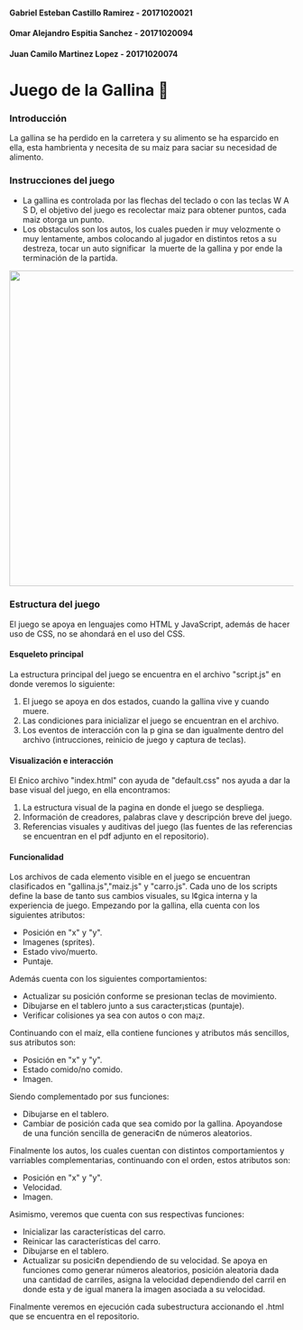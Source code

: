#### Gabriel Esteban Castillo Ramirez - 20171020021
#### Omar Alejandro Espitia Sanchez - 20171020094
#### Juan Camilo Martinez Lopez - 20171020074
# Juego de la Gallina :chicken:
### Introducción
La gallina se ha perdido en la carretera y su alimento se ha esparcido en ella, esta hambrienta
y necesita de su maiz para saciar su necesidad de alimento.


### Instrucciones del juego
* La gallina es controlada por las flechas del teclado o con las teclas W A S D, el objetivo del juego
es recolectar maiz para obtener puntos, cada maiz otorga un punto.
* Los obstaculos son los autos, los cuales pueden ir muy velozmente o muy lentamente, ambos colocando 
al jugador en distintos retos a su destreza, tocar un auto significar  la muerte de la gallina y por 
ende la terminación de la partida.


<img src="https://user-images.githubusercontent.com/43209755/60149719-4b444080-979b-11e9-981c-fa76689d7db6.png" width="560">

### Estructura del juego
El juego se apoya en lenguajes como HTML y JavaScript, además de hacer uso de CSS, no se ahondará en el uso del CSS.

#### Esqueleto principal
La estructura principal del juego se encuentra en el archivo "script.js" en donde veremos lo siguiente:
1. El juego se apoya en dos estados, cuando la gallina vive y cuando muere.
2. Las condiciones para inicializar el juego se encuentran en el archivo.
3. Los eventos de interacción con la p gina se dan igualmente dentro del archivo (intrucciones, reinicio de juego y captura de teclas).

#### Visualización e interacción 
El £nico archivo "index.html" con ayuda de "default.css" nos ayuda a dar la base visual del juego, en ella encontramos:
1. La estructura visual de la pagina en donde el juego se despliega.
2. Información de creadores, palabras clave y descripción breve del juego.
3. Referencias visuales y auditivas del juego (las fuentes de las referencias se encuentran en el pdf adjunto en el repositorio).

#### Funcionalidad
Los archivos de cada elemento visible en el juego se encuentran clasificados en "gallina.js","maiz.js" y "carro.js".
Cada uno de los scripts define la base de tanto sus cambios visuales, su l¢gica interna y la experiencia de juego.
Empezando por la gallina, ella cuenta con los siguientes atributos:
* Posición en "x" y "y".
* Imagenes (sprites).
* Estado vivo/muerto.
* Puntaje.


Además cuenta con los siguientes comportamientos:
* Actualizar su posición conforme se presionan teclas de movimiento.
* Dibujarse en el tablero junto a sus caracter¡sticas (puntaje).
* Verificar colisiones ya sea con autos o con ma¡z.

Continuando con el maíz, ella contiene funciones y atributos más sencillos, sus atributos son:
* Posición en "x" y "y".
* Estado comido/no comido.
* Imagen.


Siendo complementado por sus funciones:
* Dibujarse en el tablero.
* Cambiar de posición cada que sea comido por la gallina.
Apoyandose de una función sencilla de generaci¢n de números aleatorios. 


Finalmente los autos, los cuales cuentan con distintos comportamientos y varriables complementarias, continuando con el orden, estos atributos son:
* Posición en "x" y "y".
* Velocidad.
* Imagen.

Asimismo, veremos que cuenta con sus respectivas funciones:
* Inicializar las características del carro.
* Reinicar las características del carro.
* Dibujarse en el tablero.
* Actualizar su posici¢n dependiendo de su velocidad.
Se apoya en funciones como generar números aleatorios, posición aleatoria dada una cantidad de carriles,
asigna la velocidad dependiendo del carril en donde esta y de igual manera la imagen asociada a su velocidad. 
 
Finalmente veremos en ejecución cada subestructura accionando el .html que se encuentra en el repositorio.


